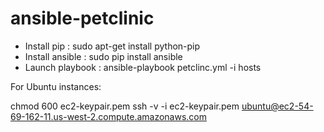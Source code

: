 ansible-petclinic
==================
- Install pip : sudo apt-get install python-pip
- Install ansible : sudo pip install ansible
- Launch playbook : ansible-playbook petclinc.yml -i hosts

For Ubuntu instances:

chmod 600 ec2-keypair.pem
ssh -v -i ec2-keypair.pem ubuntu@ec2-54-69-162-11.us-west-2.compute.amazonaws.com
